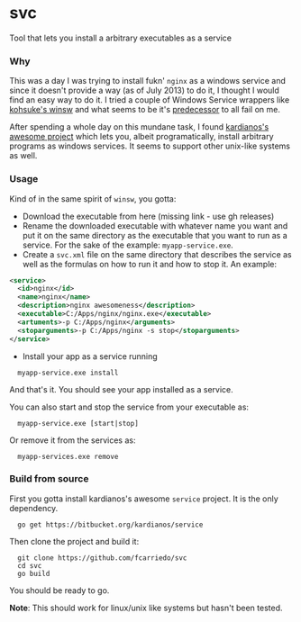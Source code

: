 # svc

Tool that lets you install a arbitrary executables as a service

### Why

This was a day I was trying to install fukn' `nginx` as a windows service and
since it doesn't provide a way (as of July 2013) to do it, I thought I would
find an easy way to do it. I tried a couple of Windows Service wrappers like
[kohsuke's winsw](https://github.com/kohsuke/winsw) and what seems to be it's
[predecessor](https://kenai.com/projects/winsw) to all fail on me.

After spending a whole day on this mundane task, I found [kardianos's awesome
project](https://bitbucket.org/kardianos/service) which lets you, albeit
programatically, install arbitrary programs as windows services. It seems to
support other unix-like systems as well.

### Usage

Kind of in the same spirit of `winsw`, you gotta:

  * Download the executable from here (missing link - use gh releases)
  * Rename the downloaded executable with whatever name you want and put it on
    the same directory as the executable that you want to run as a service. For
    the sake of the example: `myapp-service.exe`.
  * Create a `svc.xml` file on the same directory that describes the service as
    well as the formulas on how to run it and how to stop it. An example:

```xml
<service>
  <id>nginx</id>
  <name>nginx</name>
  <description>nginx awesomeness</description>
  <executable>C:/Apps/nginx/nginx.exe</executable>
  <artuments>-p C:/Apps/nginx</arguments>
  <stoparguments>-p C:/Apps/nginx -s stop</stoparguments>
</service>
```

  * Install your app as a service running

```
  myapp-service.exe install
```

And that's it. You should see your app installed as a service.

You can also start and stop the service from your executable as:

```
  myapp-service.exe [start|stop]
```

Or remove it from the services as:

```
  myapp-services.exe remove
```

### Build from source

First you gotta install kardianos's awesome `service` project. It is the only
dependency.

```
  go get https://bitbucket.org/kardianos/service
```

Then clone the project and build it:

```
  git clone https://github.com/fcarriedo/svc
  cd svc
  go build
```

You should be ready to go.

**Note**: This should work for linux/unix like systems but hasn't been tested.
